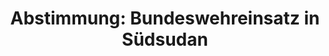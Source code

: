 ---
abstimmung:
  abstimmung: 1
  bundestagssitzung: 3
  legislaturperiode: 18
categories:
- Bundeswehr
- Ausland
data:
- title: Abstimmungsergebnis 20131128_1-data.pdf
  url: /res/abstimmungsliste/20131128_1-data.pdf
- title: Abstimmungsergebnis 20131128_1_xls-data.csv
  url: /res/abstimmungsliste/analyses/20131128_1_xls-data.csv
documents:
- local: /res/abstimmungsdaten/018-003-01/1800071.pdf
  title: Drucksache 18/00071.pdf
  url: http://dip21.bundestag.de/dip21/btd/18/000/1800071.pdf
ergebnis:
  cdu/csu:
    enthaltung: 0
    gesamt: 311
    ja: 300
    nein: 0
    nichtabgegeben: 11
    ungueltig: 0
  die.linke:
    enthaltung: 0
    gesamt: 64
    ja: 0
    nein: 60
    nichtabgegeben: 4
    ungueltig: 0
  file: 20131128_1_xls-data.csv
  gruenen:
    enthaltung: 0
    gesamt: 63
    ja: 59
    nein: 0
    nichtabgegeben: 4
    ungueltig: 0
  spd:
    enthaltung: 2
    gesamt: 193
    ja: 181
    nein: 0
    nichtabgegeben: 10
    ungueltig: 0
layout: abstimmung
links:
- title: https://www.bundestag.de/parlament/plenum/abstimmung/abstimmung?id=248
  url: https://www.bundestag.de/parlament/plenum/abstimmung/abstimmung?id=248
- title: http://www.abgeordnetenwatch.de/verlaengerung_des_bundeswehreinsatzes_in_suedsudan_unmiss-1105-542.html
  url: http://www.abgeordnetenwatch.de/verlaengerung_des_bundeswehreinsatzes_in_suedsudan_unmiss-1105-542.html
preview: "Deutscher Bundestag\n\n3. Sitzung des Deutschen Bundestages\nam Donnerstag,\
  \ 28.November 2013\nEndg\xFCltiges Ergebnis der Namentlichen Abstimmung Nr. 1\n\n\
  Antrag der Bundesregierung\nFortsetzung der Beteiligung bewaffneter deutscher Streitkr\xE4\
  fte an der von den\nVereinten Nationen gef\xFChrten Friedensmission in S\xFCdsudan\
  \ (UNMISS) auf\nGrundlage der Resolution 1996 (2011) des Sicherheitsrates der Vereinten\
  \ Nationen\nvom 8. Juli 2011 und Folgeresolutionen, zuletzt 2109 (2013) vom 11.\
  \ Juli 2013\nDrucksache 18/71\n\nAbgegebene Stimmen insgesamt:\n\n602\n\nNicht abgegebene\
  \ Stimmen:\nJa-Stimmen:\n\n29\n540\n\nNein-Stimmen:\n\n60\n\nEnthaltungen:\n\n2\n\
  \nUng\xFCltige:\n\n0\n\nBerlin, den 28. Nov. 13\n\nBeginn: 11:11\nEnde: 11:16\n"
tags:
- "S\xFCdsudan"
- UNMISS
- UN
title: "Abstimmung: Bundeswehreinsatz in S\xFCdsudan"
---